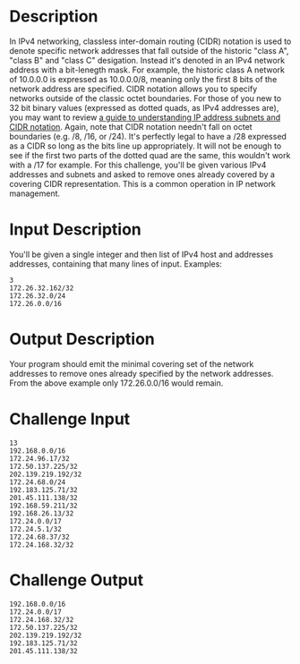 # Description

In IPv4 networking, classless inter-domain routing (CIDR) notation is used to denote specific network addresses that fall outside of the historic "class A", "class B" and "class C" desigation. Instead it's denoted in an IPv4 network address with a bit-lenegth mask. For example, the historic class A network of 10.0.0.0 is expressed as 10.0.0.0/8, meaning only the first 8 bits of the network address are specified. CIDR notation allows you to specify networks outside of the classic octet boundaries. For those of you new to 32 bit binary values (expressed as dotted quads, as IPv4 addresses are), you may want to review [a guide to understanding IP address subnets and CIDR notation](https://www.digitalocean.com/community/tutorials/understanding-ip-addresses-subnets-and-cidr-notation-for-networking).
Again, note that CIDR notation needn't fall on octet boundaries (e.g. /8, /16, or /24). It's perfectly legal to have a /28 expressed as a CIDR so long as the bits line up appropriately. It will not be enough to see if the first two parts of the dotted quad are the same, this wouldn't work with a /17 for example.
For this challenge, you'll be given various IPv4 addresses and subnets and asked to remove ones already covered by a covering CIDR representation. This is a common operation in IP network management.

# Input Description

You'll be given a single integer and then list of IPv4 host and addresses addresses, containing that many lines of input. Examples:

```
3
172.26.32.162/32
172.26.32.0/24
172.26.0.0/16
```

# Output Description

Your program should emit the minimal covering set of the network addresses to remove ones already specified by the network addresses. From the above example only 172.26.0.0/16 would remain.

# Challenge Input

```
13
192.168.0.0/16
172.24.96.17/32
172.50.137.225/32
202.139.219.192/32
172.24.68.0/24
192.183.125.71/32
201.45.111.138/32
192.168.59.211/32
192.168.26.13/32
172.24.0.0/17
172.24.5.1/32
172.24.68.37/32
172.24.168.32/32
```

# Challenge Output

```
192.168.0.0/16
172.24.0.0/17   
172.24.168.32/32
172.50.137.225/32
202.139.219.192/32
192.183.125.71/32
201.45.111.138/32
```

